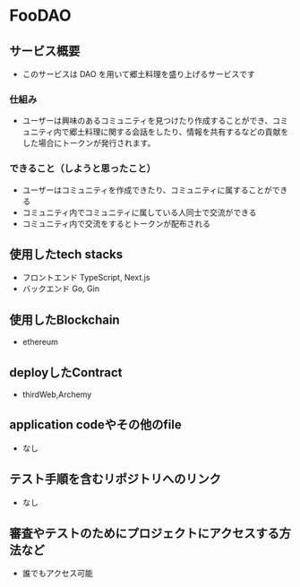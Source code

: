 # FooDAO

## サービス概要

- このサービスは DAO を用いて郷土料理を盛り上げるサービスです

### 仕組み

- ユーザーは興味のあるコミュニティを見つけたり作成することができ、コミュニティ内で郷土料理に関する会話をしたり、情報を共有するなどの貢献をした場合にトークンが発行されます。

### できること（しようと思ったこと）
- ユーザーはコミュニティを作成できたり、コミュニティに属することができる
- コミュニティ内でコミュニティに属している人同士で交流ができる
- コミュニティ内で交流をするとトークンが配布される

## 使用したtech stacks
- フロントエンド
TypeScript, Next.js
- バックエンド
Go, Gin
## 使用したBlockchain
- ethereum
## deployしたContract
- thirdWeb,Archemy
## application codeやその他のfile
- なし
## テスト手順を含むリポジトリへのリンク
- なし
## 審査やテストのためにプロジェクトにアクセスする方法など
- 誰でもアクセス可能
